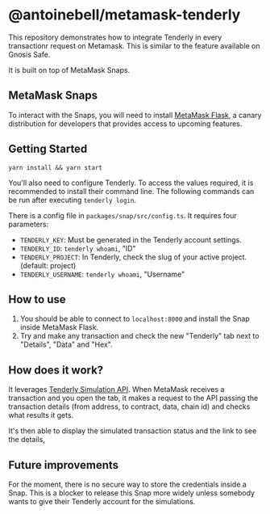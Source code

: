 # @antoinebell/metamask-tenderly

This repository demonstrates how to integrate Tenderly in every transactionr request on Metamask. This is similar to the feature available on Gnosis Safe.

It is built on top of MetaMask Snaps.

## MetaMask Snaps

To interact with the Snaps, you will need to install [MetaMask Flask](https://metamask.io/flask/), a canary distribution for developers that provides access to upcoming features.

## Getting Started

```shell
yarn install && yarn start
```

You'll also need to configure Tenderly. To access the values required, it is recommended to install their command line. The following commands can be run after executing `tenderly login`.

There is a config file in `packages/snap/src/config.ts`. It requires four parameters:

- `TENDERLY_KEY`: Must be generated in the Tenderly account settings.
- `TENDERLY_ID`: `tenderly whoami`, "ID"
- `TENDERLY_PROJECT`: In Tenderly, check the slug of your active project. (default: project)
- `TENDERLY_USERNAME`: `tenderly whoami`, "Username"

## How to use

1. You should be able to connect to `localhost:8000` and install the Snap inside MetaMask Flask.
2. Try and make any transaction and check the new "Tenderly" tab next to "Details", "Data" and "Hex".

## How does it work?

It leverages [Tenderly Simulation API](https://docs.tenderly.co/simulations-and-forks/simulation-api/using-simulation-api). When MetaMask receives a transaction and you open the tab, it makes a request to the API passing the transaction details (from address, to contract, data, chain id) and checks what results it gets.

It's then able to display the simulated transaction status and the link to see the details,

## Future improvements

For the moment, there is no secure way to store the credentials inside a Snap. This is a blocker to release this Snap more widely unless somebody wants to give their Tenderly account for the simulations.
